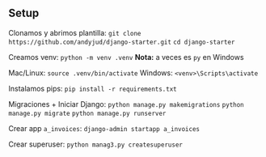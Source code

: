 ## Setup

Clonamos y abrimos plantilla:
`git clone https://github.com/andyjud/django-starter.git`
`cd django-starter`

Creamos venv: 
`python -m venv .venv` 
**Nota:** a veces es `py` en Windows

Mac/Linux: `source .venv/bin/activate` 
Windows: `<venv>\Scripts\activate`

Instalamos pips:
`pip install -r requirements.txt`

Migraciones + Iniciar Django:
`python manage.py makemigrations`
`python manage.py migrate`
`python manage.py runserver`

Crear app `a_invoices`:
`django-admin startapp a_invoices`

Crear superuser:
`python manag3.py createsuperuser`
